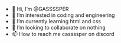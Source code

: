 - 👋 Hi, I’m @GASSSSPER
- 👀 I’m interested in coding and engineering
- 🌱 I’m currently learning html and css
- 💞️ I’m looking to collaborate on nothing
- 📫 How to reach me cassssper on discord

<!---
GASSSSPER/GASSSSPER is a ✨ special ✨ repository because its `README.md` (this file) appears on your GitHub profile.
You can click the Preview link to take a look at your changes.
--->
